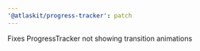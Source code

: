 ```yaml
---
'@atlaskit/progress-tracker': patch
---
```


Fixes ProgressTracker not showing transition animations
